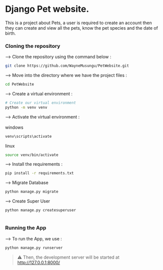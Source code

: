 # Django Pet website.

This is a project about Pets, a user is required to create an account then they can create and view all the pets, know the pet species and the date of birth.

### Cloning the repository

--> Clone the repository using the command below :
```bash
git clone https://github.com/WayneMusungu/PetWebsite.git

```

--> Move into the directory where we have the project files :
```bash
cd PetWebsite

```

--> Create a virtual environment :
```bash
# Create our virtual environment
python -m venv venv

```

--> Activate the virtual environment : <br><br>
windows
```bash
venv\scripts\activate

```
linux
```bash
source venv/bin/activate

```

--> Install the requirements :
```bash
pip install -r requirements.txt

```

--> Migrate Database
```bash
python manage.py migrate

```

--> Create Super User
```bash
python manage.py createsuperuser

```

#

### Running the App

--> To run the App, we use :
```bash
python manage.py runserver

```

> ⚠ Then, the development server will be started at http://127.0.0.1:8000/

#

